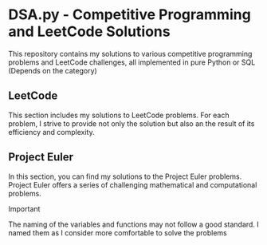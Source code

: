 # DSA.py - Competitive Programming and LeetCode Solutions

This repository contains my solutions to various competitive programming problems and LeetCode challenges, all implemented in pure Python or SQL (Depends on the category)

## LeetCode

This section includes my solutions to LeetCode problems. For each problem, I strive to provide not only the solution but also an the result of its efficiency and complexity.

## Project Euler

In this section, you can find my solutions to the Project Euler problems. Project Euler offers a series of challenging mathematical and computational problems.

> [!IMPORTANT]
> The naming of the variables and functions may not follow a good standard.
> I named them as I consider more comfortable to solve the problems
